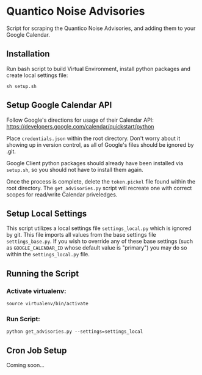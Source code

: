 # Quantico Noise Advisories
Script for scraping the Quantico Noise Advisories, and adding them to your Google Calendar.

## Installation
Run bash script to build Virtual Environment, install python packages and create local settings file:

`sh setup.sh`

## Setup Google Calendar API
Follow Google's directions for usage of their Calendar API: https://developers.google.com/calendar/quickstart/python

Place `credentials.json` within the root directory. Don't worry about it showing up in version control, as all of Google's files should be ignored by .git.

Google Client python packages should already have been installed via `setup.sh`, so you should not have to install them again.

Once the process is complete, delete the `token.pickel` file found within the root directory. The `get_advisories.py` script will recreate one with correct scopes for read/write Calendar priveledges.

## Setup Local Settings
This script utilizes a local settings file `settings_local.py` which is ignored by git. This file imports all values from the base settings file `settings_base.py`. If you wish to override any of these base settings (such as `GOOGLE_CALENDAR_ID` whose default value is "primary") you may do so within the `settings_local.py` file.

## Running the Script

### Activate virtualenv:

`source virtualenv/bin/activate`

### Run Script:

`python get_advisories.py --settings=settings_local`

## Cron Job Setup
Coming soon...
